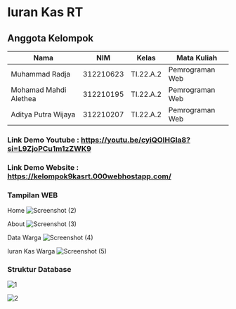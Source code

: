 # Iuran Kas RT

## Anggota Kelompok <br>

| Nama                      | NIM       | Kelas     | Mata Kuliah     |
| ------------------------- | --------- | --------- | --------------- |
| Muhammad Radja            | 312210623 | TI.22.A.2 | Pemrograman Web |
| Mohamad Mahdi Alethea     | 312210195 | TI.22.A.2 | Pemrograman Web |
| Aditya Putra Wijaya       | 312210207 | TI.22.A.2 | Pemrograman Web |

### Link Demo Youtube : https://youtu.be/cyiQOlHGIa8?si=L9ZjoPCu1m1zZWK9

### Link Demo Website : https://kelompok9kasrt.000webhostapp.com/


### Tampilan WEB
Home
![Screenshot (2)](https://github.com/RadjaAzukio/UAS_Iuran_Kasrt/assets/115609625/f4692d6c-b87d-4b60-acba-4972e50a7aac)

About
![Screenshot (3)](https://github.com/RadjaAzukio/UAS_Iuran_Kasrt/assets/115609625/c7582d96-6fed-40be-8a43-5f75aa2ad1c0)

Data Warga
![Screenshot (4)](https://github.com/RadjaAzukio/UAS_Iuran_Kasrt/assets/115609625/b0101b76-08c7-4bd9-87aa-15cf1371fbde)

Iuran Kas Warga
![Screenshot (5)](https://github.com/RadjaAzukio/UAS_Iuran_Kasrt/assets/115609625/24bb1222-4a95-4eda-af3a-6f01f555a361)


### Struktur Database
![1](https://github.com/RadjaAzukio/UAS_Iuran_Kasrt/assets/115609625/bcdcba98-ecd8-478a-827d-07f4a066b518)

![2](https://github.com/RadjaAzukio/UAS_Iuran_Kasrt/assets/115609625/7456ff65-b4ba-491a-b5dc-4055a004bbe8)












